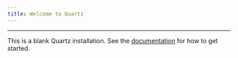 ```yaml
---
title: Welcome to Quartz
---
```

****
This is a blank Quartz installation.
See the [documentation](https://quartz.jzhao.xyz) for how to get started.
